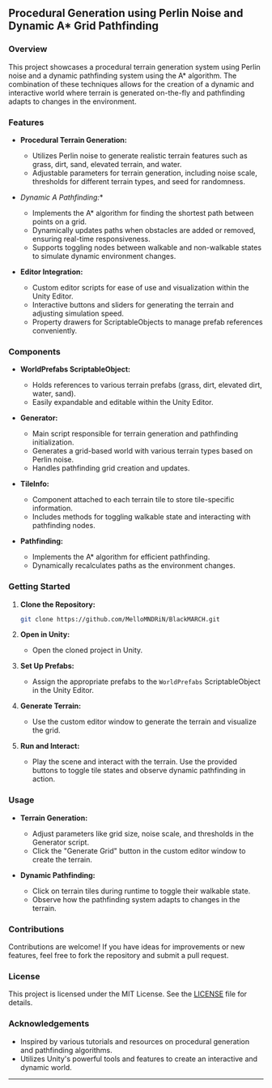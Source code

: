 

## Procedural Generation using Perlin Noise and Dynamic A* Grid Pathfinding

### Overview

This project showcases a procedural terrain generation system using Perlin noise and a dynamic pathfinding system using the A* algorithm. The combination of these techniques allows for the creation of a dynamic and interactive world where terrain is generated on-the-fly and pathfinding adapts to changes in the environment.

### Features

- **Procedural Terrain Generation:**
  - Utilizes Perlin noise to generate realistic terrain features such as grass, dirt, sand, elevated terrain, and water.
  - Adjustable parameters for terrain generation, including noise scale, thresholds for different terrain types, and seed for randomness.

- **Dynamic A* Pathfinding:**
  - Implements the A* algorithm for finding the shortest path between points on a grid.
  - Dynamically updates paths when obstacles are added or removed, ensuring real-time responsiveness.
  - Supports toggling nodes between walkable and non-walkable states to simulate dynamic environment changes.

- **Editor Integration:**
  - Custom editor scripts for ease of use and visualization within the Unity Editor.
  - Interactive buttons and sliders for generating the terrain and adjusting simulation speed.
  - Property drawers for ScriptableObjects to manage prefab references conveniently.

### Components

- **WorldPrefabs ScriptableObject:**
  - Holds references to various terrain prefabs (grass, dirt, elevated dirt, water, sand).
  - Easily expandable and editable within the Unity Editor.

- **Generator:**
  - Main script responsible for terrain generation and pathfinding initialization.
  - Generates a grid-based world with various terrain types based on Perlin noise.
  - Handles pathfinding grid creation and updates.

- **TileInfo:**
  - Component attached to each terrain tile to store tile-specific information.
  - Includes methods for toggling walkable state and interacting with pathfinding nodes.

- **Pathfinding:**
  - Implements the A* algorithm for efficient pathfinding.
  - Dynamically recalculates paths as the environment changes.

### Getting Started

1. **Clone the Repository:**
   ```bash
   git clone https://github.com/MelloMNDRiN/BlackMARCH.git
   ```

2. **Open in Unity:**
   - Open the cloned project in Unity.

3. **Set Up Prefabs:**
   - Assign the appropriate prefabs to the `WorldPrefabs` ScriptableObject in the Unity Editor.

4. **Generate Terrain:**
   - Use the custom editor window to generate the terrain and visualize the grid.

5. **Run and Interact:**
   - Play the scene and interact with the terrain. Use the provided buttons to toggle tile states and observe dynamic pathfinding in action.

### Usage

- **Terrain Generation:**
  - Adjust parameters like grid size, noise scale, and thresholds in the Generator script.
  - Click the "Generate Grid" button in the custom editor window to create the terrain.

- **Dynamic Pathfinding:**
  - Click on terrain tiles during runtime to toggle their walkable state.
  - Observe how the pathfinding system adapts to changes in the terrain.

### Contributions

Contributions are welcome! If you have ideas for improvements or new features, feel free to fork the repository and submit a pull request.

### License

This project is licensed under the MIT License. See the [LICENSE](LICENSE) file for details.

### Acknowledgements

- Inspired by various tutorials and resources on procedural generation and pathfinding algorithms.
- Utilizes Unity's powerful tools and features to create an interactive and dynamic world.

---
